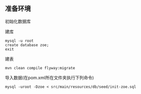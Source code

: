 ## 准备环境

初始化数据库

建库
    
    mysql -u root
    create database zoe;
    exit

建表

    mvn clean compile flyway:migrate

导入数据(在pom.xml所在文件夹执行下列命令)

    
    mysql -uroot -Dzoe < src/main/resources/db/seed/init-zoe.sql
